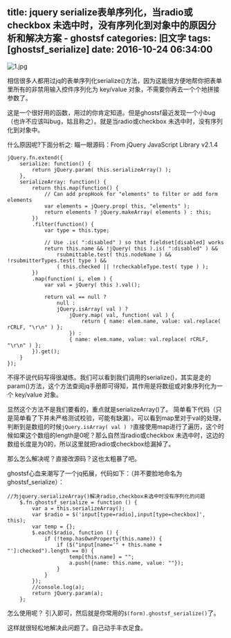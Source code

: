 title: jquery serialize表单序列化，当radio或checkbox 未选中时，没有序列化到对象中的原因分析和解决方案 - ghostsf
categories: 旧文字
tags: [ghostsf_serialize]
date: 2016-10-24 06:34:00
---
![1.jpg][1]

相信很多人都用过jq的表单序列化serialize()方法，因为这能很方便地帮你把表单里所有的非禁用输入控件序列化为 key/value 对象，不需要你再去一个个地拼接参数了。

这是一个很好用的函数，用过的你肯定知道。但是ghostsf最近发现一个小bug（也许不应该叫bug，姑且称之）。就是当radio或checkbox 未选中时，没有序列化到对象中。

什么原因呢?下面分析之:
瞄一眼源码：From jQuery JavaScript Library v2.1.4

    jQuery.fn.extend({
    	serialize: function() {
    		return jQuery.param( this.serializeArray() );
    	},
    	serializeArray: function() {
    		return this.map(function() {
    			// Can add propHook for "elements" to filter or add form elements
    			var elements = jQuery.prop( this, "elements" );
    			return elements ? jQuery.makeArray( elements ) : this;
    		})
    		.filter(function() {
    			var type = this.type;
    
    			// Use .is( ":disabled" ) so that fieldset[disabled] works
    			return this.name && !jQuery( this ).is( ":disabled" ) &&
    				rsubmittable.test( this.nodeName ) && !rsubmitterTypes.test( type ) &&
    				( this.checked || !rcheckableType.test( type ) );
    		})
    		.map(function( i, elem ) {
    			var val = jQuery( this ).val();
    
    			return val == null ?
    				null :
    				jQuery.isArray( val ) ?
    					jQuery.map( val, function( val ) {
    						return { name: elem.name, value: val.replace( rCRLF, "\r\n" ) };
    					}) :
    					{ name: elem.name, value: val.replace( rCRLF, "\r\n" ) };
    		}).get();
    	}
    });


不得不说代码写得很凝练。我们可以看到我们调用的serialize()，其实是走的param()方法，这个方法查阅jq手册即可得知，其作用是将数组或对象序列化为一个 key/value 对象。

显然这个方法不是我们要看的，重点就是serializeArray()了。
简单看下代码（只是简单看了下并未严格测试校验，可能有缺漏）。可以看到map里对于val的处理，判断到是数组的时候`jQuery.isArray( val ) ?`直接使用map进行了遍历，这个时候如果这个数组的length是0呢？那么自然当radio或checkbox 未选中时，这边的数组长度是为0的，所以这里就把radio或checkbox给漏掉了。

那么怎么解决呢？直接改源码？这也太粗暴了吧。

ghostsf心血来潮写了一个jq拓展，代码如下：（并不要脸地命名为ghostsf_serialize）：

    //为jquery.serializeArray()解决radio,checkbox未选中时没有序列化的问题
        $.fn.ghostsf_serialize = function () {
            var a = this.serializeArray();
            var $radio = $('input[type=radio],input[type=checkbox]', this);
            var temp = {};
            $.each($radio, function () {
                if (!temp.hasOwnProperty(this.name)) {
                    if ($("input[name='" + this.name + "']:checked").length == 0) {
                        temp[this.name] = "";
                        a.push({name: this.name, value: ""});
                    }
                }
            });
            //console.log(a);
            return jQuery.param(a);
        };

怎么使用呢？
引入即可，然后就是你常用的`$(form).ghostsf_serialize()`了。

这样就很轻松地解决此问题了。自己动手丰衣足食。

  [1]: http://www.ghostsf.com/usr/uploads/2016/10/4129815362.jpg
